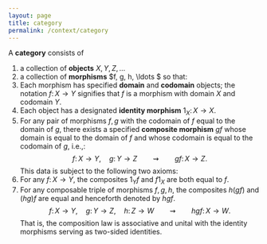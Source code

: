 ```yaml
---
layout: page
title: category
permalink: /context/category
---
```

A **category** consists of
1. a collection of **objects** $X, Y, Z, \ldots$
2. a collection of **morphisms** $f, g, h, \ldots $
so that:
1. Each morphism has specified **domain** and **codomain**  objects; the notation $f \colon X \to Y$ signifies that $f$ is a morphism with domain $X$ and codomain $Y$.
2. Each object has a designated **identity morphism** $1_X \colon X \to X$.
3. For any pair of morphisms $f,g$ with the codomain of $f$ equal to the domain of $g$, there exists a specified **composite morphism** $gf$ whose domain is equal to the domain of $f$ and whose codomain is equal to the codomain of $g$, i.e.,:
$$ f \colon X \to Y,\quad g \colon Y \to Z \qquad \rightsquigarrow\qquad gf \colon X \to Z.$$
This data is subject to the following two axioms:
1. For any $f \colon X \to Y$, the composites $1_Y f$ and $f 1_X$ are both equal to $f$.
2. For any composable triple of morphisms $f,g,h$, the composites $h(gf)$ and $(hg)f$ are equal and henceforth denoted by $hgf$.
$$ f \colon X \to Y,\quad g \colon Y \to Z,\quad h \colon Z \to W \qquad \rightsquigarrow\qquad hgf \colon X \to W.$$
That is,  the composition law is associative and unital with the identity morphisms serving as two-sided identities.
